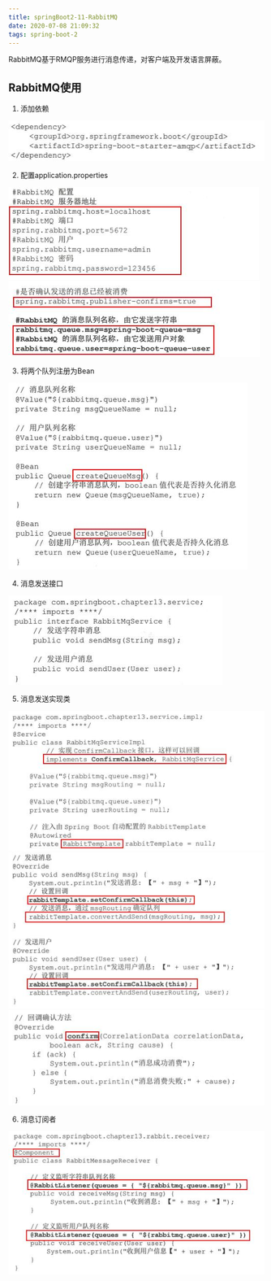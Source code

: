 ```yaml
---
title: springBoot2-11-RabbitMQ
date: 2020-07-08 21:09:32
tags: spring-boot-2
---
```


RabbitMQ基于RMQP服务进行消息传递，对客户端及开发语言屏蔽。

## RabbitMQ使用

1. 添加依赖

<img src='springBoot2-11-RabbitMQ\e187c167-35c5-49f1-870e-4f9bac5144c1.jpg'>

2. 配置application.properties

<img src='springBoot2-11-RabbitMQ\cd7ed0a8-aafe-4fda-b839-7c7d58070629.jpg'>
<img src='springBoot2-11-RabbitMQ\e06d202f-91ff-4b77-9c20-12d327c084a9.jpg'>

3. 将两个队列注册为Bean

<img src='springBoot2-11-RabbitMQ\c2602b2b-6de4-4ed1-98ea-1945cb9aa55b.jpg'>

4. 消息发送接口

<img src='springBoot2-11-RabbitMQ\a9556313-d6cd-477a-9f55-aa7a932221e5.jpg'>

5. 消息发送实现类

<img src='springBoot2-11-RabbitMQ\6f4a7b20-1ffa-4af0-8ffb-df1559445e60.jpg'>
<img src='springBoot2-11-RabbitMQ\7f06d2e9-a9de-4f04-b0e8-9d63a98e0339.jpg'>
<img src='springBoot2-11-RabbitMQ\718a40ab-4a3d-476d-aaa3-72e328842c0c.jpg'>

6. 消息订阅者

<img src='springBoot2-11-RabbitMQ\070dd276-d6c9-4d26-8795-6525c28dba86.jpg'>

